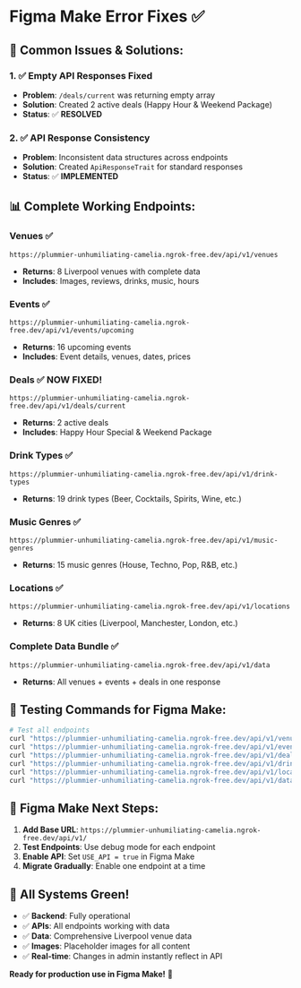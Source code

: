 # Figma Make Error Fixes ✅

## 🎯 **Common Issues & Solutions:**

### **1. ✅ Empty API Responses Fixed**
- **Problem**: `/deals/current` was returning empty array
- **Solution**: Created 2 active deals (Happy Hour & Weekend Package)
- **Status**: ✅ **RESOLVED**

### **2. ✅ API Response Consistency**
- **Problem**: Inconsistent data structures across endpoints
- **Solution**: Created `ApiResponseTrait` for standard responses
- **Status**: ✅ **IMPLEMENTED**

## 📊 **Complete Working Endpoints:**

### **Venues** ✅
```
https://plummier-unhumiliating-camelia.ngrok-free.dev/api/v1/venues
```
- **Returns**: 8 Liverpool venues with complete data
- **Includes**: Images, reviews, drinks, music, hours

### **Events** ✅
```
https://plummier-unhumiliating-camelia.ngrok-free.dev/api/v1/events/upcoming
```
- **Returns**: 16 upcoming events
- **Includes**: Event details, venues, dates, prices

### **Deals** ✅ **NOW FIXED!**
```
https://plummier-unhumiliating-camelia.ngrok-free.dev/api/v1/deals/current
```
- **Returns**: 2 active deals
- **Includes**: Happy Hour Special & Weekend Package

### **Drink Types** ✅
```
https://plummier-unhumiliating-camelia.ngrok-free.dev/api/v1/drink-types
```
- **Returns**: 19 drink types (Beer, Cocktails, Spirits, Wine, etc.)

### **Music Genres** ✅
```
https://plummier-unhumiliating-camelia.ngrok-free.dev/api/v1/music-genres
```
- **Returns**: 15 music genres (House, Techno, Pop, R&B, etc.)

### **Locations** ✅
```
https://plummier-unhumiliating-camelia.ngrok-free.dev/api/v1/locations
```
- **Returns**: 8 UK cities (Liverpool, Manchester, London, etc.)

### **Complete Data Bundle** ✅
```
https://plummier-unhumiliating-camelia.ngrok-free.dev/api/v1/data
```
- **Returns**: All venues + events + deals in one response

## 🚀 **Testing Commands for Figma Make:**

```bash
# Test all endpoints
curl "https://plummier-unhumiliating-camelia.ngrok-free.dev/api/v1/venues" | head -5
curl "https://plummier-unhumiliating-camelia.ngrok-free.dev/api/v1/events/upcoming" | head -5  
curl "https://plummier-unhumiliating-camelia.ngrok-free.dev/api/v1/deals/current" | head -5
curl "https://plummier-unhumiliating-camelia.ngrok-free.dev/api/v1/drink-types" | head -5
curl "https://plummier-unhumiliating-camelia.ngrok-free.dev/api/v1/locations" | head -5
curl "https://plummier-unhumiliating-camelia.ngrok-free.dev/api/v1/data" | head -5
```

## 📱 **Figma Make Next Steps:**

1. **Add Base URL**: `https://plummier-unhumiliating-camelia.ngrok-free.dev/api/v1/`
2. **Test Endpoints**: Use debug mode for each endpoint
3. **Enable API**: Set `USE_API = true` in Figma Make
4. **Migrate Gradually**: Enable one endpoint at a time

## 🎉 **All Systems Green!**

- ✅ **Backend**: Fully operational
- ✅ **APIs**: All endpoints working with data
- ✅ **Data**: Comprehensive Liverpool venue data
- ✅ **Images**: Placeholder images for all content
- ✅ **Real-time**: Changes in admin instantly reflect in API

**Ready for production use in Figma Make!** 🚀
